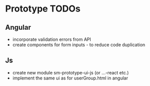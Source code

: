 # Prototype TODOs

## Angular

* incorporate validation errors from API
* create components for form inputs - to reduce code duplication

## Js

* create new module sm-prototype-ui-js (or ...-react etc.)
* implement the same ui as for userGroup.html in angular


